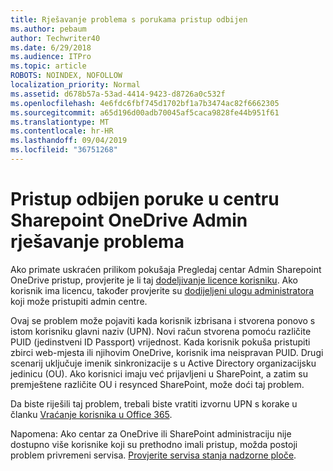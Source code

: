 ```yaml
---
title: Rješavanje problema s porukama pristup odbijen
ms.author: pebaum
author: Techwriter40
ms.date: 6/29/2018
ms.audience: ITPro
ms.topic: article
ROBOTS: NOINDEX, NOFOLLOW
localization_priority: Normal
ms.assetid: d678b57a-53ad-4414-9423-d8726a0c532f
ms.openlocfilehash: 4e6fdc6fbf745d1702bf1a7b3474ac82f6662305
ms.sourcegitcommit: a65d196d00adb70045af5caca9828fe44b951f61
ms.translationtype: MT
ms.contentlocale: hr-HR
ms.lasthandoff: 09/04/2019
ms.locfileid: "36751268"
---
```

# <a name="troubleshoot-access-denied-messages-in-sharepointonedrive-admin-center"></a>Pristup odbijen poruke u centru Sharepoint OneDrive Admin rješavanje problema

Ako primate uskraćen prilikom pokušaja Pregledaj centar Admin Sharepoint OneDrive pristup, provjerite je li taj [dodeljivanje licence korisniku](https://docs.microsoft.com/office365/admin/subscriptions-and-billing/assign-licenses-to-users?view=o365-worldwide&amp;tabs=One). Ako korisnik ima licencu, također provjerite su [dodijeljeni ulogu administratora](https://docs.microsoft.com/office365/admin/add-users/about-admin-roles?view=o365-worldwide) koji može pristupiti admin centre.

Ovaj se problem može pojaviti kada korisnik izbrisana i stvorena ponovo s istom korisniku glavni naziv (UPN). Novi račun stvorena pomoću različite PUID (jedinstveni ID Passport) vrijednost. Kada korisnik pokuša pristupiti zbirci web-mjesta ili njihovim OneDrive, korisnik ima neispravan PUID. Drugi scenarij uključuje imenik sinkronizacije s u Active Directory organizacijsku jedinicu (OU). Ako korisnici imaju već prijavljeni u SharePoint, a zatim su premještene različite OU i resynced SharePoint, može doći taj problem.

Da biste riješili taj problem, trebali biste vratiti izvornu UPN s korake u članku [Vraćanje korisnika u Office 365](https://docs.microsoft.com/office365/admin/add-users/restore-user?view=o365-worldwide).

Napomena: Ako centar za OneDrive ili SharePoint administraciju nije dostupno više korisnike koji su prethodno imali pristup, možda postoji problem privremeni servisa.  [Provjerite servisa stanja nadzorne ploče](https://portal.office.com/adminportal/home#/servicehealth).


